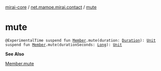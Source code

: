 [mirai-core](../index.md) / [net.mamoe.mirai.contact](index.md) / [mute](./mute.md)

# mute

`@ExperimentalTime suspend fun `[`Member`](-member/index.md)`.mute(duration: `[`Duration`](https://kotlinlang.org/api/latest/jvm/stdlib/kotlin.time/-duration/index.html)`): `[`Unit`](https://kotlinlang.org/api/latest/jvm/stdlib/kotlin/-unit/index.html)
`suspend fun `[`Member`](-member/index.md)`.mute(durationSeconds: `[`Long`](https://kotlinlang.org/api/latest/jvm/stdlib/kotlin/-long/index.html)`): `[`Unit`](https://kotlinlang.org/api/latest/jvm/stdlib/kotlin/-unit/index.html)

**See Also**

[Member.mute](-member/mute.md)

